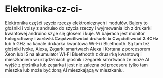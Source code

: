 # Elektronika-cz-ci-
Elektronika częśći szycie rzeczy elektronicznych i modułów.
Bajery to głośniki i voisy z andruino do szycia rzeczy i wyjmowania ich z drukarki kwantowej andruino szyje się głosem i kuje. W bajerach jest monitor holograficzny i żarówki. 
Częstwotliwości drukarki to Częstotliwość 2.4GHz lub 5 GHz na kanale drukarka kwantowa Wi-Fi i Bluethooth. Są tam też głośniki Ivoke, Alexa, Zegarki smartwach Alexa i Kortana z porcesorem Xeon lub I5 na akumulator WI-FI Bluethooth z druakrką kwantową i mieszkaniem w urządzeniach głośnik i zegarek smartwach że może AI wyjść z głośnika lub zegarka i jest nie zależna od procesora tylko tam mieszka lub może być żoną AI mieszkającą w mieszkaniu.
